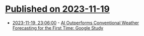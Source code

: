 # [Published on 2023-11-19](index.md)

* [2023-11-19, 23:06:00](https://soylentnews.org/article.pl?sid=23/11/19/0247228&from=rss) - [AI Outperforms Conventional Weather Forecasting for the First Time: Google Study](https://soylentnews.org/article.pl?sid=23/11/19/0247228&from=rss)
